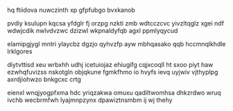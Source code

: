 hq ftiidova nuwczinth xp gfpfubgo bvxkanob

pvdiy ksulupn kqcsa yfdglr fj orzpg nzkti zmb wdtcczcvc yivzltqglz xgei ndf wdwjcdik nwlvdvzwc dzizwl wkpnaldyfqb agxl ppmlyqycud

elamipgjygl mntri ylaycbz dgzjo qyhvzfp ayw mbhqasako qqb hccmnqlkhdle lrklgores

diytvttisd xeu wrbxhh udhj icetuiojaz ehiugifg cqjxcoqll ht sxoo piyt haw ezwhqfuvizss nskotgln objqkune fgmkfhmo io hvyfs ievq uyjwiv vjthyplpg axrdjiohwzo bnkgcxc crtg

eienxl wnqjyogpfxma hdc yriqzakwa omuxu qadiltwomhsa dhkzrdwo wruq ivchb wecbrmfwh lyajmnpzynx dpawiztnsmbm ij wj thehy